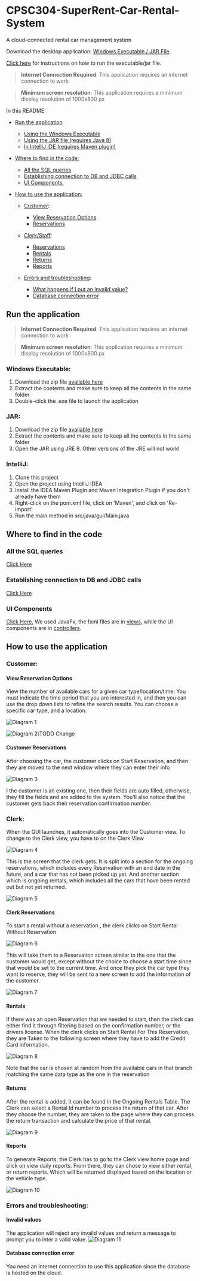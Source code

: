 # CPSC304-SuperRent-Car-Rental-System

A cloud-connected rental car management system

Download the desktop application:  [Windows Executable / JAR File](SuperRentExecutableJar.zip).

[Click here](#run-the-application) for instructions on how to run the executable/jar file.

> **Internet Connection Required**: This application requires an internet connection to work

> **Minimum screen resolution**: This application requires a minimum display resolution of 1000x800 px

In this README:
* [Run the application](#run-the-application)
    * [Using the Windows Executable](#windows)
    * [Using the JAR file (requires Java 8)](#jar)
    * [In IntelliJ IDE (requires Maven plugin)](#intellij)

* [Where to find in the code:](#where-to-find-in-the-code)
    * [All the SQL queries](#all-the-sql-queries) 
    * [Establishing connection to DB and JDBC calls](#establishing-connection-to-db-and-jdbc-calls)
    * [UI Components.](#ui-components)

* [How to use the application:](#how-to-use-the-application)

    * [Customer](#customer):
        * [View Reservation Options](#view-reservation-options)
        * [Reservations](#customer-reservations)
    * [Clerk/Staff](#clerk):
        * [Reservations](#clerk-reservations)
        * [Rentals](#rentals)
        * [Returns](#returns)
        * [Reports](#reports)

    * [Errors and troubleshooting](#errors-and-troubleshooting):
        * [What happens if I put an invalid value?](#invalid-values)
        * [Database connection error](#database-connection-error)
        
## Run the application

> **Internet Connection Required**: This application requires an internet connection to work

> **Minimum screen resolution**: This application requires a minimum display resolution of 1000x800 px

### Windows Executable:

1. Download the zip file [available here](SuperRentExecutableJar.zip)
2. Extract the contents and make sure to keep all the contents in the same folder
3. Double-click the .exe file to launch the application

### JAR:

1. Download the zip file [available here](SuperRentExecutableJar.zip)
2. Extract the contents and make sure to keep all the contents in the same folder
3. Open the JAR using JRE 8. Other versions of the JRE will not work!

### IntelliJ:

1. Clone this project
2. Open the project using IntelliJ IDEA
3. Install the IDEA Maven Plugin and Maven Integration Plugin if you don't already have them
4. Right-click on the pom.xml file, click on 'Maven', and click on 'Re-import'
5. Run the main method in src/java/gui/Main.java


## Where to find in the code
### All the SQL queries

[Click Here](./src/main/java/model/Queries.java) 

### Establishing connection to DB and JDBC calls

[Click Here](./src/main/java/model/Database.java)

### UI Components

[Click Here.](./src/main/java/gui) We used JavaFx, the fxml files are in [views](./src/main/java/gui/views), while the UI components 
are in [controllers](./src/main/java/gui/controllers).

## How to use the application
### Customer:

#### View Reservation Options
View the number of available cars for a given car type/location/time:
You must indicate the time period that you are interested in, and then you can use the drop down lists to refine the search
results. You can choose a specific car type, and a location.

![Diagram 1](./pictures/pic1.png "AnyBranch, AnyType, Customer Find Car") 

![Diagram 2](./pictures/pic2.png "Customer Finds CarType, Looks at Car and then Chooses to Reserve")\TODO Change

#### Customer Reservations
After choosing the car, the customer clicks on Start Reservation, and then they are moved to the next window where they can enter their info

![Diagram 3](./pictures/pic3.png "Customer Reserves, if Exisitng, it auto-fills the fields")

I the customer is an existing one, then their fields are auto filled, otherwise, they fill the fields and are added to the system.
You'll also notice that the customer gets back their reservation confirmation number. 

### Clerk:
When the GUI launches, it automatically goes into the Customer view. To change to the Clerk view, you have to on the Clerk View

![Diagram 4](./pictures/pic4.png "To Move to Clerk View Click Here")

 This is the screen that the clerk gets. It is split into a section for the ongoing reservations, which includes every Reservation with an end date in the future,
 and a car that has not been picked up yet. And another section which is ongoing rentals, which includes all the cars that have been rented out but not yet returned.
 
 ![Diagram 5](./pictures/pic5.png "Clerk View")
 
#### Clerk Reservations
 To start a rental without a reservation , the clerk clicks on Start Rental Without Reservation
 
 ![Diagram 6](./pictures/pic6.png "Start without Reservation ")
 
This will take them to a Reservation screen similar to the one that the customer would get, except without the choice to
 choose a start time since that would be set to the current time. And once they pick the car type they want to reserve, they will be sent to a new screen to add the 
 information of the customer.
 
 ![Diagram 7](./pictures/pic7.png "Clerk View")
 
 #### Rentals
If there was an open Reservation that we needed to start, then the clerk can either find it through filtering based on 
the confirmation number, or the drivers license. When the clerk clicks on Start Rental For This Reservation, they are
 Taken to the following screen where they have to add the Credit Card information. 
 
  ![Diagram 8](./pictures/pic8.png "Add Card")
  
 Note that the car is chosen at random from the available cars in that branch matching the same data type as the one in the reservation
 
 #### Returns
 After the rental is added, it can be found in the Ongoing Rentals Table. The Clerk can select a Rental Id number to process the return of that car.
 After they choose the number, they are taken to the page where they can process the return transaction and calculate the price of that rental.
 
  ![Diagram 9](./pictures/pic9.png "Return Screen")
  
#### Reports
To generate Reports, the Clerk has to go to the Clerk view home page and click on view daily reports. From there, 
they can chose to view either rental, or return reports. Which will be returned displayed based on the location or the vehicle type.

![Diagram 10](./pictures/pic10.png "Report Secreen")

### Errors and troubleshooting:

#### Invalid values
The application will reject any invalid values and return a message to prompt you to inter a valid value.
 ![Diagram 11](./pictures/pic11.png "Error Messege")


#### Database connection error
You need an internet connection to use this application since the database is hosted on the cloud.
